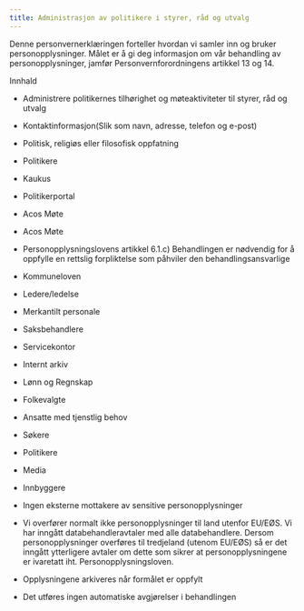 ```yaml
---
title: Administrasjon av politikere i styrer, råd og utvalg
---
```



  

Denne personvernerklæringen forteller hvordan vi samler inn og bruker personopplysninger. Målet er å gi deg informasjon om vår behandling av personopplysninger, jamfør Personvernforordningens artikkel 13 og 14.

  

Innhald

*   Administrere politikernes tilhørighet og møteaktiviteter til styrer, råd og utvalg  
    
*   Kontaktinformasjon(Slik som navn, adresse, telefon og e-post)  
    
*   Politisk, religiøs eller filosofisk oppfatning  
    
*   Politikere  
    
*   Kaukus  
    
*   Politikerportal  
    
*   Acos Møte  
    
*   Acos Møte  
    
*   Personopplysningslovens artikkel 6.1.c) Behandlingen er nødvendig for å oppfylle en rettslig forpliktelse som påhviler den behandlingsansvarlige  
    
*   Kommuneloven  
    
*   Ledere/ledelse  
    
*   Merkantilt personale  
    
*   Saksbehandlere  
    
*   Servicekontor  
    
*   Internt arkiv  
    
*   Lønn og Regnskap  
    
*   Folkevalgte  
    
*   Ansatte med tjenstlig behov  
    
*   Søkere  
    
*   Politikere  
    
*   Media  
    
*   Innbyggere  
    
*   Ingen eksterne mottakere av sensitive personopplysninger  
    
*   Vi overfører normalt ikke personopplysninger til land utenfor EU/EØS. Vi har inngått databehandleravtaler med alle databehandlere. Dersom personopplysninger overføres til tredjeland (utenom EU/EØS) så er det inngått ytterligere avtaler om dette som sikrer at personopplysningene er ivaretatt iht. Personopplysningsloven.  
    
*   Opplysningene arkiveres når formålet er oppfylt  
    
*   Det utføres ingen automatiske avgjørelser i behandlingen